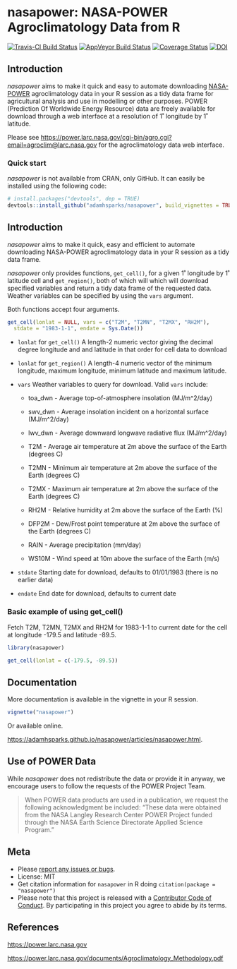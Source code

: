 nasapower: NASA-POWER Agroclimatology Data from R
================

[![Travis-CI Build
Status](https://travis-ci.org/adamhsparks/nasapower.svg?branch=master)](https://travis-ci.org/adamhsparks/nasapower)
[![AppVeyor Build
Status](https://ci.appveyor.com/api/projects/status/github/adamhsparks/nasapower?branch=master&svg=true)](https://ci.appveyor.com/project/adamhsparks/nasapower)
[![Coverage
Status](https://img.shields.io/codecov/c/github/adamhsparks/nasapower/master.svg)](https://codecov.io/github/adamhsparks/nasapower?branch=master)
[![DOI](https://zenodo.org/badge/109224461.svg)](https://zenodo.org/badge/latestdoi/109224461)

## Introduction

*nasapower* aims to make it quick and easy to automate downloading
[NASA-POWER](https://power.larc.nasa.gov) agroclimatology data in your R
session as a tidy data frame for agricultural analysis and use in
modelling or other purposes. POWER (Prediction Of Worldwide Energy
Resource) data are freely available for download through a web interface
at a resolution of 1˚ longitude by 1˚ latitude.

Please see
<https://power.larc.nasa.gov/cgi-bin/agro.cgi?email=agroclim@larc.nasa.gov>
for the agroclimatology data web interface.

### Quick start

*nasapower* is not available from CRAN, only GitHub. It can easily be
installed using the following code:

``` r
# install.packages("devtools", dep = TRUE)
devtools::install_github("adamhsparks/nasapower", build_vignettes = TRUE)
```

## Introduction

*nasapower* aims to make it quick, easy and efficient to automate
downloading NASA-POWER agroclimatology data in your R session as a tidy
data frame.

*nasapower* only provides functions, `get_cell()`, for a given 1˚
longitude by 1˚ latitude cell and `get_region()`, both of which will
which will download specified variables and return a tidy data frame of
the requested data. Weather variables can be specified by using the
`vars` argument.

Both functions accept four arguments.

``` r
get_cell(lonlat = NULL, vars = c("T2M", "T2MN", "T2MX", "RH2M"),
  stdate = "1983-1-1", endate = Sys.Date())
```

  - `lonlat` for `get_cell()` A length-2 numeric vector giving the
    decimal degree longitude and and latitude in that order for cell
    data to download

  - `lonlat` for `get_region()` A length-4 numeric vector of the minimum
    longitude, maximum longitude, minimum latitude and maximum latitude.

  - `vars` Weather variables to query for download. Valid `vars`
    include:
    
      - toa\_dwn - Average top-of-atmosphere insolation (MJ/m^2/day)
    
      - swv\_dwn - Average insolation incident on a horizontal surface
        (MJ/m^2/day)
    
      - lwv\_dwn - Average downward longwave radiative flux (MJ/m^2/day)
    
      - T2M - Average air temperature at 2m above the surface of the
        Earth (degrees C)
    
      - T2MN - Minimum air temperature at 2m above the surface of the
        Earth (degrees C)
    
      - T2MX - Maximum air temperature at 2m above the surface of the
        Earth (degrees C)
    
      - RH2M - Relative humidity at 2m above the surface of the Earth
        (%)
    
      - DFP2M - Dew/Frost point temperature at 2m above the surface of
        the Earth (degrees C)
    
      - RAIN - Average precipitation (mm/day)
    
      - WS10M - Wind speed at 10m above the surface of the Earth (m/s)

  - `stdate` Starting date for download, defaults to 01/01/1983 (there
    is no earlier data)

  - `endate` End date for download, defaults to current date

### Basic example of using get\_cell()

Fetch T2M, T2MN, T2MX and RH2M for 1983-1-1 to current date for the cell
at longitude -179.5 and latitude -89.5.

``` r
library(nasapower)

get_cell(lonlat = c(-179.5, -89.5))
```

## Documentation

More documentation is available in the vignette in your R session.

``` r
vignette("nasapower")
```

Or available online.

<https://adamhsparks.github.io/nasapower/articles/nasapower.html>.

## Use of POWER Data

While *nasapower* does not redistribute the data or provide it in
anyway, we encourage users to follow the requests of the POWER Project
Team.

> When POWER data products are used in a publication, we request the
> following acknowledgment be included: “These data were obtained from
> the NASA Langley Research Center POWER Project funded through the NASA
> Earth Science Directorate Applied Science Program.”

## Meta

  - Please [report any issues or
    bugs](https://github.com/adamhsparks/nasapower/issues).
  - License: MIT
  - Get citation information for `nasapower` in R doing
    `citation(package = "nasapower")`
  - Please note that this project is released with a [Contributor Code
    of Conduct](CONDUCT.md). By participating in this project you agree
    to abide by its terms.

## References

<https://power.larc.nasa.gov>

<https://power.larc.nasa.gov/documents/Agroclimatology_Methodology.pdf>
